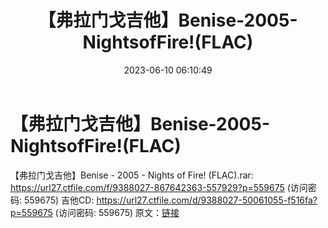 ﻿---
title: 【弗拉门戈吉他】Benise-2005-NightsofFire!(FLAC)
date: 2023-06-10 06:10:49
categories: 古典音乐、新世纪、纯音雅乐
tags: 纯音雅乐
---
# 【弗拉门戈吉他】Benise-2005-NightsofFire!(FLAC)

【弗拉门戈吉他】Benise - 2005 - Nights of Fire! (FLAC).rar: https://url27.ctfile.com/f/9388027-867642363-557929?p=559675
(访问密码: 559675)
吉他CD: https://url27.ctfile.com/d/9388027-50061055-f516fa?p=559675
(访问密码: 559675)
原文：[链接](https://blog.sina.com.cn/s/blog_1647c7e760103129s.html)
